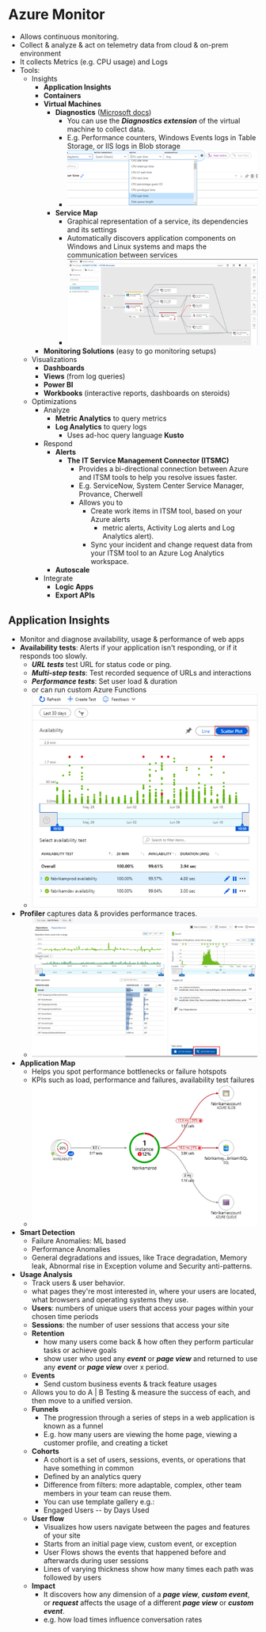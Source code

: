 # Azure Monitor

- Allows continuous monitoring.
- Collect & analyze & act on telemetry data from cloud & on-prem environment
- It collects Metrics (e.g. CPU usage) and Logs
- Tools:
  - Insights
    - **Application Insights**
    - **Containers**
    - **Virtual Machines**
      - **Diagnostics** ([Microsoft docs](https://docs.microsoft.com/en-us/azure/azure-monitor/platform/diagnostics-extension-overview))
        - You can use the ***Diagnostics extension*** of the virtual machine to collect data.
        - E.g. Performance counters, Windows Events logs in Table Storage, or IIS logs in Blob storage
        - ![Azure VM Diagnostics](./img/continuous-feedback/vm/diagnostics.png)
      - **Service Map**
        - Graphical representation of a service, its dependencies and its settings
        - Automatically discovers application components on Windows and Linux systems and maps the communication between services
        - ![Azure VM Service Map](./img/continuous-feedback/vm/service-map.png)
    - **Monitoring Solutions** (easy to go monitoring setups)
  - Visualizations
    - **Dashboards**
    - **Views** (from log queries)
    - **Power BI**
    - **Workbooks** (interactive reports, dashboards on steroids)
  - Optimizations
    - Analyze
      - **Metric Analytics** to query metrics
      - **Log Analytics** to query logs
        - Uses ad-hoc query language **Kusto**
    - Respond
      - **Alerts**
        - **The IT Service Management Connector (ITSMC)**
          - Provides a bi-directional connection between Azure and ITSM tools to help you resolve issues faster.
          - E.g. ServiceNow, System Center Service Manager, Provance, Cherwell
          - Allows you to
            - Create work items in ITSM tool, based on your Azure alerts
              - metric alerts, Activity Log alerts and Log Analytics alert).
            - Sync your incident and change request data from your ITSM tool to an Azure Log Analytics workspace.
      - **Autoscale**
    - Integrate
      - **Logic Apps**
      - **Export APIs**

## Application Insights

- Monitor and diagnose availability, usage & performance of web apps
- **Availability tests**: Alerts if your application isn't responding, or if it responds too slowly.
  - ***URL tests*** test URL for status code or ping.
  - ***Multi-step tests***: Test recorded sequence of URLs and interactions
  - ***Performance tests***: Set user load & duration
  - or can run custom Azure Functions
  - ![Azure Aplication Insights Availability Tests](./img/continuous-feedback/app-insights/availability-tests.png)
- **Profiler** captures data & provides performance traces.
  - ![Azure Aplication Insights Profiler](./img/continuous-feedback/app-insights/profiler.png)
- **Application Map**
  - Helps you spot performance bottlenecks or failure hotspots
  - KPIs such as load, performance and failures, availability test failures
  - ![Azure Aplication Insights Application Map](./img/continuous-feedback/app-insights/application-map.png)
- **Smart Detection**
  - Failure Anomalies: ML based
  - Performance Anomalies
  - General degradations and issues, like Trace degradation, Memory leak, Abnormal rise in Exception volume and Security anti-patterns.
- **Usage Analysis**
  - Track users & user behavior.
  - what pages they're most interested in, where your users are located, what browsers and operating systems they use.
  - **Users**: numbers of unique users that access your pages within your chosen time periods
  - **Sessions**: the number of user sessions that access your site
  - **Retention**
    - how many users come back & how often they perform particular tasks or achieve goals
    - show user who used any ***event*** or ***page view*** and returned to use any ***event*** or ***page view*** over x period.
  - **Events**
    - Send custom business events & track feature usages
  - Allows you to do A | B Testing & measure the success of each, and then move to a unified version.
  - **Funnels**
    - The progression through a series of steps in a web application is known as a funnel
    - E.g. how many users are viewing the home page, viewing a customer profile, and creating a ticket
  - **Cohorts**
    - A cohort is a set of users, sessions, events, or operations that have something in common
    - Defined by an analytics query
    - Difference from filters: more adaptable, complex, other team members in your team can reuse them.
    - You can use template gallery e.g.:
    - Engaged Users -- by Days Used
  - **User flow**
    - Visualizes how users navigate between the pages and features of your site
    - Starts from an initial page view, custom event, or exception
    - User Flows shows the events that happened before and afterwards during user sessions
    - Lines of varying thickness show how many times each path was followed by users
  - **Impact**
    - It discovers how any dimension of a ***page view***, ***custom event***, or ***request*** affects the usage of a different ***page view*** or ***custom event***.
    - e.g. how load times influence conversation rates
